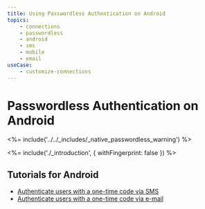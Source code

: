 ```yaml
---
title: Using Passwordless Authentication on Android
topics:
    - connections
    - passwordless
    - android
    - sms
    - mobile
    - email
useCase:
    - customize-connections
---
```

# Passwordless Authentication on Android

<!-- markdownlint-disable -->

<%= include('../../_includes/_native_passwordless_warning') %>

<%= include('./_introduction', { withFingerprint: false }) %>

## Tutorials for Android

 - [Authenticate users with a one-time code via SMS](/connections/passwordless/android-sms)
 - [Authenticate users with a one-time code via e-mail](/connections/passwordless/android-email)
